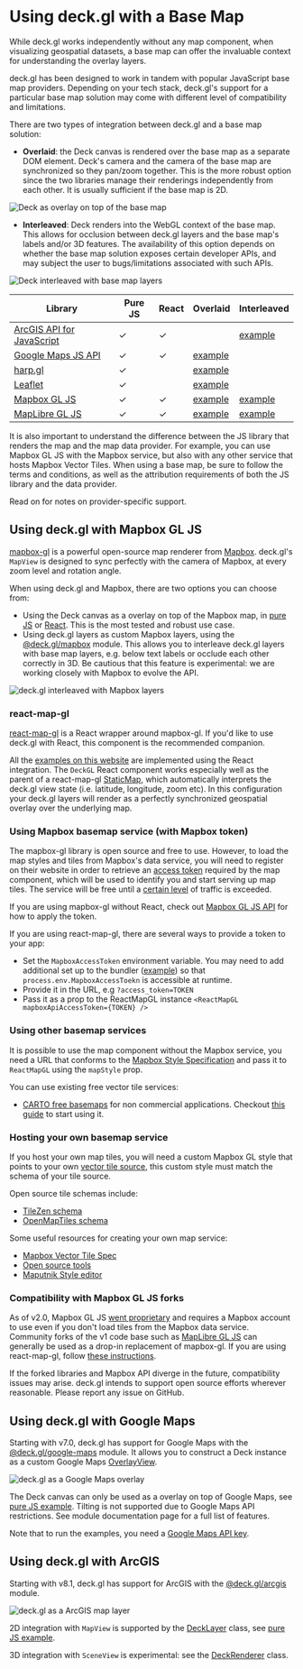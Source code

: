 # Using deck.gl with a Base Map

While deck.gl works independently without any map component, when visualizing geospatial datasets, a base map can offer the invaluable context for understanding the overlay layers.

deck.gl has been designed to work in tandem with popular JavaScript base map providers. Depending on your tech stack, deck.gl's support for a particular base map solution may come with different level of compatibility and limitations.

There are two types of integration between deck.gl and a base map solution:

- **Overlaid**: the Deck canvas is rendered over the base map as a separate DOM element. Deck's camera and the camera of the base map are synchronized so they pan/zoom together. This is the more robust option since the two libraries manage their renderings independently from each other. It is usually sufficient if the base map is 2D.

![Deck as overlay on top of the base map](https://miro.medium.com/max/1600/0*K3DVssEhnv5VaDCp)

- **Interleaved**: Deck renders into the WebGL context of the base map. This allows for occlusion between deck.gl layers and the base map's labels and/or 3D features. The availability of this option depends on whether the base map solution exposes certain developer APIs, and may subject the user to bugs/limitations associated with such APIs.

![Deck interleaved with base map layers](https://miro.medium.com/max/1600/0*faYL1UbVD4af5qzy)


| Library | Pure JS | React | Overlaid | Interleaved |
| ----- | ----- | ----- | ----- | ----- |
| [ArcGIS API for JavaScript](https://developers.arcgis.com/javascript/latest/) | ✓ | ✓ | | [example](https://github.com/visgl/deck.gl/tree/master/examples/get-started/pure-js/arcgis) |
| [Google Maps JS API](https://developers.google.com/maps/documentation/javascript/overview) | ✓ | ✓ | [example](https://github.com/visgl/deck.gl/tree/master/examples/get-started/pure-js/google-maps) | 
| [harp.gl](https://www.harp.gl/) | ✓ | | [example](https://github.com/visgl/deck.gl/tree/master/examples/get-started/pure-js/harp.gl) |  |
| [Leaflet](https://leafletjs.com/) | ✓ | | [example](https://github.com/visgl/deck.gl/tree/master/examples/get-started/pure-js/leaflet) |  |
| [Mapbox GL JS](https://docs.mapbox.com/mapbox-gl-js/api/) | ✓ | ✓ | [example](https://github.com/visgl/deck.gl/tree/master/examples/get-started/pure-js/mapbox) | [example](https://deck.gl/gallery/mapbox-layer) |
| [MapLibre GL JS](https://maplibre.org/maplibre-gl-js-docs/api/) | ✓ | ✓ | [example](https://github.com/visgl/deck.gl/tree/master/examples/get-started/pure-js/mapbox) | [example](https://deck.gl/gallery/mapbox-layer) |

It is also important to understand the difference between the JS library that renders the map and the map data provider. For example, you can use Mapbox GL JS with the Mapbox service, but also with any other service that hosts Mapbox Vector Tiles. When using a base map, be sure to follow the terms and conditions, as well as the attribution requirements of both the JS library and the data provider.

Read on for notes on provider-specific support.

## Using deck.gl with Mapbox GL JS

[mapbox-gl](https://github.com/mapbox/mapbox-gl-js) is a powerful open-source map renderer from [Mapbox](https://mapbox.com). deck.gl's `MapView` is designed to sync perfectly with the camera of Mapbox, at every zoom level and rotation angle.

When using deck.gl and Mapbox, there are two options you can choose from:

- Using the Deck canvas as a overlay on top of the Mapbox map, in [pure JS](https://github.com/visgl/deck.gl/tree/master/examples/get-started/pure-js/mapbox) or [React](https://github.com/visgl/deck.gl/tree/master/examples/get-started/react/mapbox). This is the most tested and robust use case.
- Using deck.gl layers as custom Mapbox layers, using the [@deck.gl/mapbox](/docs/api-reference/mapbox/overview.md) module. This allows you to interleave deck.gl layers with base map layers, e.g. below text labels or occlude each other correctly in 3D. Be cautious that this feature is experimental: we are working closely with Mapbox to evolve the API.

![deck.gl interleaved with Mapbox layers](https://raw.github.com/visgl/deck.gl-data/master/images/whats-new/mapbox-layers.jpg)

### react-map-gl

[react-map-gl](https://github.com/visgl/react-map-gl) is a React wrapper around mapbox-gl. If you'd like to use deck.gl with React, this component is the recommended companion.

All the [examples on this website](https://github.com/visgl/deck.gl/tree/master/examples/website) are implemented using the React integration. The `DeckGL` React component works especially well as the parent of a react-map-gl [StaticMap](https://visgl.github.io/react-map-gl/docs/api-reference/static-map), which automatically interprets the deck.gl view state (i.e. latitude, longitude, zoom etc). In this configuration your deck.gl layers will render as a perfectly synchronized geospatial overlay over the underlying map.

### Using Mapbox basemap service (with Mapbox token)

The mapbox-gl library is open source and free to use. However, to load the map styles and tiles from Mapbox's data service, you will need to register on their website in order to retrieve an [access token](https://docs.mapbox.com/help/how-mapbox-works/access-tokens/) required by the map component, which will be used to identify you and start serving up map tiles. The service will be free until a [certain level](https://www.mapbox.com/pricing/) of traffic is exceeded.

If you are using mapbox-gl without React, check out [Mapbox GL JS API](https://docs.mapbox.com/mapbox-gl-js/api/#accesstoken) for how to apply the token.

If you are using react-map-gl, there are several ways to provide a token to your app:

* Set the `MapboxAccessToken` environment variable. You may need to add additional set up to the bundler ([example](https://webpack.js.org/plugins/environment-plugin/)) so that `process.env.MapboxAccessToekn` is accessible at runtime.
* Provide it in the URL, e.g `?access_token=TOKEN`
* Pass it as a prop to the ReactMapGL instance `<ReactMapGL mapboxApiAccessToken={TOKEN} />`


### Using other basemap services

It is possible to use the map component without the Mapbox service, you need a URL that conforms to the [Mapbox Style Specification](https://www.mapbox.com/mapbox-gl-js/style-spec) and pass it to `ReactMapGL` using the `mapStyle` prop.

You can use existing free vector tile services:

- [CARTO free basemaps](https://carto.com/basemaps) for non commercial applications. Checkout [this guide](/docs/api-reference/carto/basemap.md) to start using it.

### Hosting your own basemap service

If you host your own map tiles, you will need a custom Mapbox GL style that points to your own [vector tile source](https://www.mapbox.com/mapbox-gl-js/style-spec/), this custom style must match the schema of your tile source.

Open source tile schemas include:

- [TileZen schema](https://tilezen.readthedocs.io/en/latest/layers/)
- [OpenMapTiles schema ](https://openmaptiles.org/schema/)

Some useful resources for creating your own map service:

- [Mapbox Vector Tile Spec](https://www.mapbox.com/developers/vector-tiles/)
- [Open source tools](https://github.com/mapbox/awesome-vector-tiles)
- [Maputnik Style editor](https://maputnik.github.io)

### Compatibility with Mapbox GL JS forks

As of v2.0, Mapbox GL JS [went proprietary](https://github.com/mapbox/mapbox-gl-js/blob/main/CHANGELOG.md#200) and requires a Mapbox account to use even if you don't load tiles from the Mapbox data service. Community forks of the v1 code base such as [MapLibre GL JS](https://maplibre.org) can generally be used as a drop-in replacement of mapbox-gl. If you are using react-map-gl, follow [these instructions](http://visgl.github.io/react-map-gl/docs/get-started/get-started#using-with-a-mapbox-gl-fork).

If the forked libraries and Mapbox API diverge in the future, compatibility issues may arise. deck.gl intends to support open source efforts wherever reasonable. Please report any issue on GitHub.


## Using deck.gl with Google Maps

Starting with v7.0, deck.gl has support for Google Maps with the [@deck.gl/google-maps](/docs/api-reference/google-maps/overview.md) module. It allows you to construct a Deck instance as a custom Google Maps [OverlayView](https://developers.google.com/maps/documentation/javascript/reference/#OverlayView).

![deck.gl as a Google Maps overlay](https://raw.github.com/visgl/deck.gl-data/master/images/whats-new/google-maps.jpg)

The Deck canvas can only be used as a overlay on top of Google Maps, see [pure JS example](https://github.com/visgl/deck.gl/tree/master/examples/get-started/pure-js/google-maps). Tilting is not supported due to Google Maps API restrictions. See module documentation page for a full list of features.

Note that to run the examples, you need a [Google Maps API key](https://developers.google.com/maps/documentation/javascript/get-api-key).


## Using deck.gl with ArcGIS

Starting with v8.1, deck.gl has support for ArcGIS with the [@deck.gl/arcgis](/docs/api-reference/arcgis/overview.md) module.

![deck.gl as a ArcGIS map layer](https://raw.github.com/visgl/deck.gl-data/master/images/whats-new/arcgis.jpg)

2D integration with `MapView` is supported by the [DeckLayer](/docs/api-reference/arcgis/deck-layer.md) class, see [pure JS example](https://github.com/visgl/deck.gl/tree/master/examples/get-started/pure-js/arcgis).

3D integration with `SceneView` is experimental: see the [DeckRenderer](/docs/api-reference/arcgis/deck-renderer.md) class.
